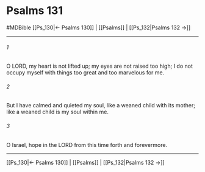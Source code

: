 # Psalms 131
#MDBible
[[Ps_130|← Psalms 130]] | [[Psalms]] | [[Ps_132|Psalms 132 →]]

***

###### 1 

O LORD, my heart is not lifted up; my eyes are not raised too high; I do not occupy myself with things too great and too marvelous for me. 

###### 2 

But I have calmed and quieted my soul, like a weaned child with its mother; like a weaned child is my soul within me. 

###### 3 

O Israel, hope in the LORD from this time forth and forevermore. 

***

[[Ps_130|← Psalms 130]] | [[Psalms]] | [[Ps_132|Psalms 132 →]]
